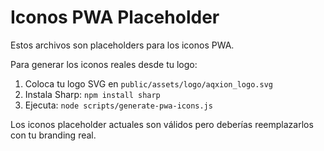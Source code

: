 # Iconos PWA Placeholder

Estos archivos son placeholders para los iconos PWA. 

Para generar los iconos reales desde tu logo:

1. Coloca tu logo SVG en `public/assets/logo/aqxion_logo.svg`
2. Instala Sharp: `npm install sharp`
3. Ejecuta: `node scripts/generate-pwa-icons.js`

Los iconos placeholder actuales son válidos pero deberías reemplazarlos con tu branding real.
